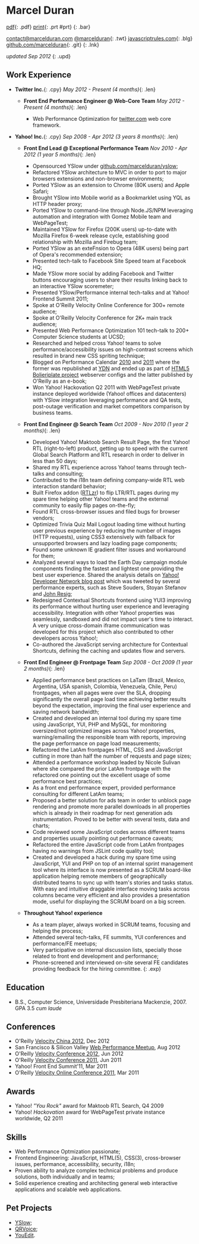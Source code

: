 # Marcel Duran

[pdf](resume.pdf "download PDF resume"){: .pdf}
[print](. "print resume"){: .prt #prt}
{: .bar}

[contact@marcelduran.com](mailto:contact@marcelduran.com "email me") [@marcelduran](https://twitter.com/marcelduran "follow me"){: .twt} [javascriptrules.com](http://javascriptrules.com "my blog"){: .blg} [github.com/marcelduran](https://github.com/marcelduran "my git repositories"){: .git}
{: .lnk}

_updated Sep 2012_
{: .upd}

## Work Experience

*   **Twitter Inc.**{: .cpy}
    _May 2012 - Present (4 months)_{: .len}

    *   **Front End Performance Engineer @ Web-Core Team**
        _May 2012 - Present (4 months)_{: .len}

        *   Web Performance Optimization for [twitter.com](http://twitter.com) web core framework.


*   **Yahoo! Inc.**{: .cpy}
    _Sep 2008 - Apr 2012 (3 years 8 months)_{: .len}

    *   **Front End Lead @ Exceptional Performance Team**
        _Nov 2010 - Apr 2012 (1 year 5 months)_{: .len}

        *   Opensourced YSlow under [github.com/marcelduran/yslow](https://github.com/marcelduran/yslow);
        *   Refactored YSlow architecture to MVC in order to port to major browsers extensions and non-browser environments;
        *   Ported YSlow as an extension to Chrome (80K users) and Apple Safari;
        *   Brought YSlow into Mobile world as a Bookmarklet using YQL as HTTP header proxy;
        *   Ported YSlow to command-line through Node.JS/NPM leveraging automation and integration with Gomez Mobile team and WebPageTest;
        *   Maintained YSlow for Firefox (200K users) up-to-date with Mozilla Firefox 6-week release cycle, establishing good relationship with Mozilla and Firebug team;
        *   Ported YSlow as an exteFnsion to Opera (48K users) being part of Opera's recommended extension;
        *   Presented tech-talk to Facebook Site Speed team at Facebook HQ;
        *   Made YSlow more social by adding Facebook and Twitter buttons encouraging users to share their results linking back to an interactive YSlow scoremeter;
        *   Presented YSlow/Performance internal tech-talks and at Yahoo! Frontend Summit 2011;
        *   Spoke at O'Reilly Velocity Online Conference for 300+ remote audience;
        *   Spoke at O'Reilly Velocity Conference for 2K+ main track audience;
        *   Presented Web Performance Optimization 101 tech-talk to 200+ Computer Science students at UCSD;
        *   Researched and helped cross Yahoo! teams to solve performance/accessibility issues on high-contrast screens which resulted in brand new CSS spriting technique; 
        *   Blogged on Performance Calendar [2010](http://calendar.perfplanet.com/2010/pushing-beyond-gzipping/) and [2011](http://calendar.perfplanet.com/2011/pure-css3-images-hmm-maybe-later/) where the former was republished at [YDN](http://developer.yahoo.com/blogs/ydn/posts/2010/12/pushing-beyond-gzipping/) and ended up as part of [HTML5 Bolieriplate project](http://html5boilerplate.com/) webserver configs and the latter published by O'Reilly as an e-book;
        *   Won Yahoo! Hackovation Q2 2011 with WebPageTest private instance deployed worldwide (Yahoo! offices and datacenters) with YSlow integration leveraging performance and QA tests, post-outage verification and market competitors comparison by business teams.

    *   **Front End Engineer @ Search Team**
        _Oct 2009 - Nov 2010 (1 year 2 months)_{: .len}

        *   Developed Yahoo! Maktoob Search Result Page, the first Yahoo! RTL (right-to-left) product, getting up to speed with the current Global Search Platform and RTL research in order to deliver in less than 50 days; 
        *   Shared my RTL experience across Yahoo! teams through tech-talks and consulting;
        *   Contributed to the i18n team defining company-wide RTL web interaction standard behavior;
        *   Built Firefox addon ([RTLzr](https://addons.mozilla.org/en-US/firefox/addon/rtlzr/ "RTLzr Firefox Add-on")) to flip LTR/RTL pages during my spare time helping other Yahoo! teams and the external community to easily flip pages on-the-fly;
        *   Found RTL cross-browser issues and filed bugs for browser vendors;
        *   Optimized Trivia Quiz Mail Logout loading time without hurting user previous experience by reducing the number of images (HTTP requests), using CSS3 extensively with fallback for unsupported browsers and lazy loading page components;
        *   Found some unknown IE gradient filter issues and workaround for them;
        *   Analyzed several ways to load the Earth Day campaign module components finding the fastest and lightest one providing the best user experience. Shared the analysis details on [Yahoo! Developer Network blog post](http://developer.yahoo.com/blogs/ydn/posts/2010/04/performance_on_yahoo_search_earth_day_data_uri_ftw/ "Search Earth Day Campaign YDN blog post") which was tweeted by several performance experts, such as Steve Souders, Stoyan Stefanov and [John Resig](http://twitter.com/#!/jeresig/status/12664640008 "John Resig's tweet");
        *   Redesigned Contextual Shortcuts frontend using YUI3 improving its performance without hurting user experience and leveraging accessibility. Integration with other Yahoo! properties was seamlessly, sandboxed and did not impact user's time to interact. A very unique cross-domain iframe communication was developed for this project which also contributed to other developers across Yahoo!;
        *   Co-authored the JavaScript serving architecture for Contextual Shortcuts, defining the caching and updates flow and servers.

    *   **Front End Engineer @ Frontpage Team**
        _Sep 2008 - Oct 2009 (1 year 2 months)_{: .len}

        *   Applied performance best practices on LaTam (Brazil, Mexico, Argentina, USA spanish, Colombia, Venezuela, Chile, Peru) frontpages, when all pages were over the SLA, dropping significantly the overall page load time achieving better results beyond the expectation, improving the final user experience and saving network bandwidth;
        *   Created and developed an internal tool during my spare time using JavaScript, YUI, PHP and MySQL, for monitoring oversized/not optimized images across Yahoo! properties, warning/emailing the responsible team with reports, improving the page performance on page load measurements;
        *   Refactored the LatAm frontpages HTML, CSS and JavaScript cutting in more than half the number of requests and page sizes;
        *   Attended a performance workshop leaded by Nicole Sulivan where she compared the prior LatAm frontpage with the refactored one pointing out the excellent usage of some performance best practices;
        *   As a front end performance expert, provided performance consulting for different LatAm teams;
        *   Proposed a better solution for ads team in order to unblock page rendering and promote more parallel downloads in all properties which is already in their roadmap for next generation ads instrumentation. Proved to be better with several tests, data and charts;
        *   Code reviewed some JavaScript codes across different teams and properties usually pointing out performance caveats;
        *   Refactored the entire JavaScript code from LatAm frontpages having no warnings from JSLint code quality tool;
        *   Created and developed a hack during my spare time using JavaScript, YUI and PHP on top of an internal sprint management tool where its interface is now presented as a SCRUM board-like application helping remote members of geographically distributed teams to sync up with team's stories and tasks status. With easy and intuitive draggable interface moving tasks across columns became very efficient and also provides a presentation mode, useful for displaying the SCRUM board on a big screen.

    *   **Throughout Yahoo! experience**

        *   As a team player, always worked in SCRUM teams, focusing and helping the process;
        *   Attended several tech-talks, FE summits, YUI conferences and performance/FE meetups;
        *   Very participative on internal discussion lists, specially those related to front end development and performance;
        *   Phone-screened and interviewed on-site several FE candidates providing feedback for the hiring committee.
{: .exp}

## Education

*   B.S., Computer Science, Universidade Presbiteriana Mackenzie, 2007. GPA 3.5 _cum laude_

## Conferences

*   O'Reilly [Velocity China 2012](http://velocity.oreilly.com.cn/2012/ "conference homepage"), Dec 2012
*   San Francisco & Silicon Valley [Web Performance Meetup](http://www.meetup.com/SF-Web-Performance-Group/events/72890422/ "meetup info"), Aug 2012
*   O'Reilly [Velocity Conference 2012](http://velocityconf.com/velocity2012/public/schedule/speaker/79593 "speaker bio page"), Jun 2012
*   O'Reilly [Velocity Conference 2011](http://velocityconf.com/velocity2011/public/schedule/speaker/79593 "speaker bio page"), Jun 2011
*   Yahoo! Front End Summit'11, Mar 2011
*   O'Reilly [Velocity Online Conference 2011](http://en.oreilly.com/velocity-mar2011/public/schedule/speaker/79593 "speaker bio page"), Mar 2011

## Awards

*   Yahoo! _"You Rock"_ award for Maktoob RTL Search, Q4 2009
*   Yahoo! _Hackovation_ award for WebPageTest private instance worldwide, Q2 2011

## Skills

*   Web Performance Optmization passionate;
*   Frontend Engineering: JavaScript, HTML(5), CSS(3), cross-browser issues, performance, accessibility, security, i18n;
*   Proven ability to analyze complex technical problems and produce solutions, both individually and in teams;
*   Solid experience creating and architecting general web interactive applications and scalable web applications.

## Pet Projects

*   [YSlow](http://yslow.org);
*   [QRVoice](http://qrvoice.net);
*   [YouEdit](http://youed.it).